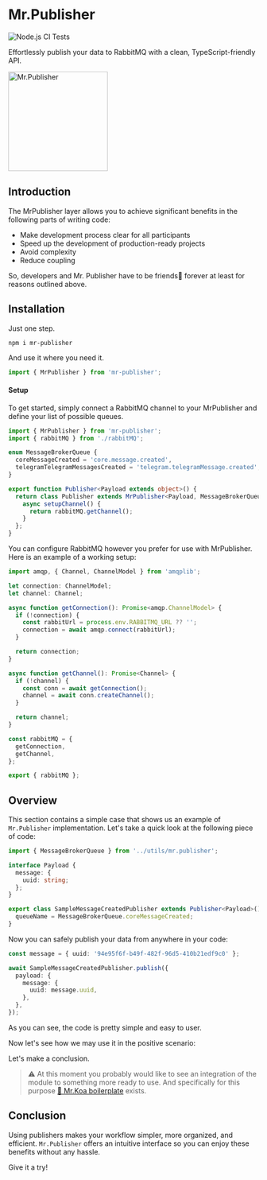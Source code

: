 # Mr.Publisher

![Node.js CI Tests](https://github.com/IlyaDonskikh/mr-publisher/actions/workflows/node.js.yml/badge.svg?branch=master)

Effortlessly publish your data to RabbitMQ with a clean, TypeScript-friendly API.

<img width="200" alt="Mr.Publisher" src="https://user-images.githubusercontent.com/3100222/118412068-9bcf2a80-b6a0-11eb-8977-98c66c165052.png">

## Introduction

The MrPublisher layer allows you to achieve significant benefits in the following parts of writing code:

- Make development process clear for all participants
- Speed up the development of production-ready projects
- Avoid complexity
- Reduce coupling

So, developers and Mr. Publisher have to be friends🤝 forever at least for reasons outlined above.

## Installation

Just one step.

```shell
npm i mr-publisher
```

And use it where you need it.

```typescript
import { MrPublisher } from 'mr-publisher';
```

#### Setup

To get started, simply connect a RabbitMQ channel to your MrPublisher and define your list of possible queues.

```typescript
import { MrPublisher } from 'mr-publisher';
import { rabbitMQ } from './rabbitMQ';

enum MessageBrokerQueue {
  coreMessageCreated = 'core.message.created',
  telegramTelegramMessagesCreated = 'telegram.telegramMessage.created',
}

export function Publisher<Payload extends object>() {
  return class Publisher extends MrPublisher<Payload, MessageBrokerQueue>() {
    async setupChannel() {
      return rabbitMQ.getChannel();
    }
  };
}
```

You can configure RabbitMQ however you prefer for use with MrPublisher. Here is an example of a working setup:

```typescript
import amqp, { Channel, ChannelModel } from 'amqplib';

let connection: ChannelModel;
let channel: Channel;

async function getConnection(): Promise<amqp.ChannelModel> {
  if (!connection) {
    const rabbitUrl = process.env.RABBITMQ_URL ?? '';
    connection = await amqp.connect(rabbitUrl);
  }

  return connection;
}

async function getChannel(): Promise<Channel> {
  if (!channel) {
    const conn = await getConnection();
    channel = await conn.createChannel();
  }

  return channel;
}

const rabbitMQ = {
  getConnection,
  getChannel,
};

export { rabbitMQ };
```

## Overview

This section contains a simple case that shows us an example of `Mr.Publisher` implementation. Let's take a quick look at the following piece of code:

```typescript
import { MessageBrokerQueue } from '../utils/mr.publisher';

interface Payload {
  message: {
    uuid: string;
  };
}

export class SampleMessageCreatedPublisher extends Publisher<Payload>() {
  queueName = MessageBrokerQueue.coreMessageCreated;
}
```

Now you can safely publish your data from anywhere in your code:

```typescript
const message = { uuid: '94e95f6f-b49f-482f-96d5-410b21edf9c0' };

await SampleMessageCreatedPublisher.publish({
  payload: {
    message: {
      uuid: message.uuid,
    },
  },
});
```

As you can see, the code is pretty simple and easy to user.

Now let's see how we may use it in the positive scenario:

Let's make a conclusion.

> ⚠️ At this moment you probably would like to see an integration of the module to something more ready to use. And specifically for this purpose [🐨 Mr.Koa boilerplate](https://github.com/IlyaDonskikh/mrkoa) exists.

## Conclusion

Using publishers makes your workflow simpler, more organized, and efficient. `Mr.Publisher` offers an intuitive interface so you can enjoy these benefits without any hassle.

Give it a try!
